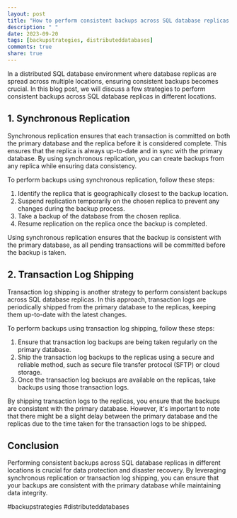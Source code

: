 ```yaml
---
layout: post
title: "How to perform consistent backups across SQL database replicas in different locations"
description: " "
date: 2023-09-20
tags: [backupstrategies, distributeddatabases]
comments: true
share: true
---
```


In a distributed SQL database environment where database replicas are spread across multiple locations, ensuring consistent backups becomes crucial. In this blog post, we will discuss a few strategies to perform consistent backups across SQL database replicas in different locations.

## 1. Synchronous Replication

Synchronous replication ensures that each transaction is committed on both the primary database and the replica before it is considered complete. This ensures that the replica is always up-to-date and in sync with the primary database. By using synchronous replication, you can create backups from any replica while ensuring data consistency.

To perform backups using synchronous replication, follow these steps:

1. Identify the replica that is geographically closest to the backup location.
2. Suspend replication temporarily on the chosen replica to prevent any changes during the backup process.
3. Take a backup of the database from the chosen replica.
4. Resume replication on the replica once the backup is completed.

Using synchronous replication ensures that the backup is consistent with the primary database, as all pending transactions will be committed before the backup is taken.

## 2. Transaction Log Shipping

Transaction log shipping is another strategy to perform consistent backups across SQL database replicas. In this approach, transaction logs are periodically shipped from the primary database to the replicas, keeping them up-to-date with the latest changes.

To perform backups using transaction log shipping, follow these steps:

1. Ensure that transaction log backups are being taken regularly on the primary database.
2. Ship the transaction log backups to the replicas using a secure and reliable method, such as secure file transfer protocol (SFTP) or cloud storage.
3. Once the transaction log backups are available on the replicas, take backups using those transaction logs.

By shipping transaction logs to the replicas, you ensure that the backups are consistent with the primary database. However, it's important to note that there might be a slight delay between the primary database and the replicas due to the time taken for the transaction logs to be shipped.

## Conclusion

Performing consistent backups across SQL database replicas in different locations is crucial for data protection and disaster recovery. By leveraging synchronous replication or transaction log shipping, you can ensure that your backups are consistent with the primary database while maintaining data integrity.

#backupstrategies #distributeddatabases